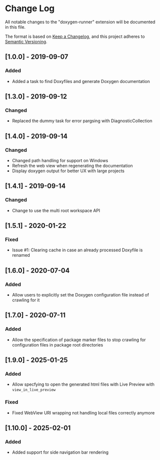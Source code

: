 # Change Log
All notable changes to the "doxygen-runner" extension will be documented in this file.

The format is based on [Keep a Changelog](https://keepachangelog.com/en/1.0.0/),
and this project adheres to [Semantic Versioning](https://semver.org/spec/v2.0.0.html).

## [1.0.0] - 2019-09-07
### Added
- Added a task to find Doxyfiles and generate Doxygen documentation

## [1.3.0] - 2019-09-12
### Changed
- Replaced the dummy task for error pargsing with DiagnosticCollection

## [1.4.0] - 2019-09-14
### Changed
- Changed path handling for support on Windows
- Refresh the web view when regenerating the documentation
- Display doxygen output for better UX with large projects

## [1.4.1] - 2019-09-14
### Changed
- Change to use the multi root workspace API

## [1.5.1] - 2020-01-22
### Fixed
- Issue #1: Clearing cache in case an already processed Doxyfile is renamed

## [1.6.0] - 2020-07-04
### Added
- Allow users to explicitly set the Doxygen configuration file instead of crawling for it

## [1.7.0] - 2020-07-11
### Added
- Allow the specification of package marker files to stop crawling for configuration files in package root directories

## [1.9.0] - 2025-01-25
### Added
- Allow specfying to open the generated html files with Live Preview with `view_in_live_preview`

### Fixed
- Fixed WebView URI wrapping not handling local files correctly anymore

## [1.10.0] - 2025-02-01
### Added
- Added support for side navigation bar rendering